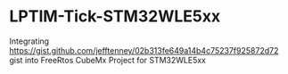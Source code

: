 # LPTIM-Tick-STM32WLE5xx
Integrating https://gist.github.com/jefftenney/02b313fe649a14b4c75237f925872d72 gist into FreeRtos CubeMx Project for STM32WLE5xx
